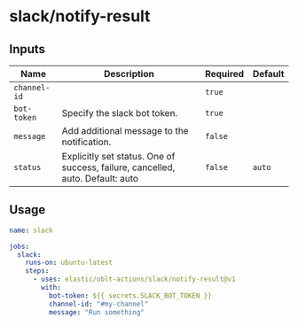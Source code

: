 # <!--name-->slack/notify-result<!--/name-->

## Inputs
<!--inputs-->
| Name         | Description                                                                    | Required | Default |
|--------------|--------------------------------------------------------------------------------|----------|---------|
| `channel-id` |                                                                                | `true`   | ` `     |
| `bot-token`  | Specify the slack bot token.                                                   | `true`   | ` `     |
| `message`    | Add additional message to the notification.                                    | `false`  | ` `     |
| `status`     | Explicitly set status. One of success, failure, cancelled, auto. Default: auto | `false`  | `auto`  |
<!--/inputs-->

## Usage

<!--usage action="elastic/oblt-actions/slack/notify-result" version="env:VERSION"-->
```yaml
name: slack

jobs:
  slack:
    runs-on: ubuntu-latest
    steps:
      - uses: elastic/oblt-actions/slack/notify-result@v1
        with:
          bot-token: ${{ secrets.SLACK_BOT_TOKEN }}
          channel-id: "#my-channel"
          message: "Run something"
```
<!--/usage-->

